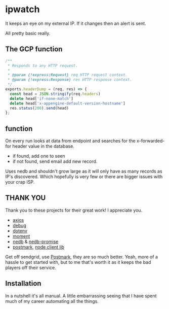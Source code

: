 # ipwatch

It keeps an eye on my external IP. If it changes then an alert is sent.

All pretty basic really.

## The GCP function

```JavaScript
/**
 * Responds to any HTTP request.
 *
 * @param {!express:Request} req HTTP request context.
 * @param {!express:Response} res HTTP response context.
 */
exports.headerDump = (req, res) => {
  const head = JSON.stringify(req.headers)
  delete head['if-none-match']
  delete head['x-appengine-default-version-hostname']
  res.status(200).send(head)
};
```

## function

On every run looks at data from endpoint and searches for the x-forwarded-for header value in the database.

- if found, add one to seen
- if not found, send email add new record.

Uses nedb and shouldn't grow large as it will only have as many records as IP's discovered. Which hopefully is very few or there are bigger issues with your crap ISP. 

## THANK YOU

Thank you to these projects for their great work! I appreciate you.

- [axios](https://www.npmjs.com/package/axios)
- [debug](https://www.npmjs.com/package/debug)
- [dotenv](https://www.npmjs.com/package/dotenv)
- [moment](https://www.npmjs.com/package/moment)
- [nedb](https://www.npmjs.com/package/nedb) & [nedb-promise](https://www.npmjs.com/package/nedb-promise)
- [postmark](https://postmarkapp.com), [node client lib](https://www.npmjs.com/package/postmark)

Get off sendgrid, use [Postmark](https://postmarkapp.com), they are so much better. Yeah, more of a hassle to get started with, but to me that's worth it as it keeps the bad players off their service.

## Installation

In a nutshell it's all manual. A little embarrassing seeing that I have spent much of my career automating all the things.
